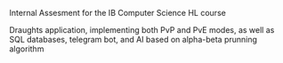 Internal Assesment for the IB Computer Science HL course

Draughts application, implementing both PvP and PvE modes, as well as SQL databases, telegram bot, and AI based on alpha-beta prunning algorithm
